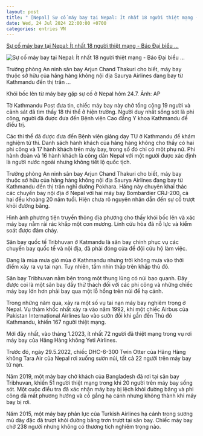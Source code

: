 ```yaml
---
layout: post
title: " [Nepal] Sự cố máy bay tại Nepal: Ít nhất 18 người thiệt mạng - Báo Đại biểu ..."
date: Wed, 24 Jul 2024 22:00:00 +0700
categories: entries VN
---
```

[Sự cố máy bay tại Nepal: Ít nhất 18 người thiệt mạng - Báo Đại biểu ...](https://daibieunhandan.vn/The-gioi-24h/su-co-may-bay-tai-nepal-it-nhat-18-nguoi-thiet-mang-i381997/)

![Sự cố máy bay tại Nepal: Ít nhất 18 người thiệt mạng - Báo Đại biểu ...](https://img.daibieunhandan.vn/Files/Images/2024/07/24/451215934_2732075986954466_72029-1721809224056.png)

Trưởng phòng An ninh sân bay Arjun Chand Thakuri cho biết, máy bay thuộc sở hữu của hãng hàng không nội địa Saurya Airlines đang bay từ Kathmandu đến thị trấn ...

Khói bốc lên từ máy bay gặp sự cố ở Nepal hôm 24.7. Ảnh: AP

Tờ Kathmandu Post đưa tin, chiếc máy bay này chở tổng cộng 19 người và cảnh sát đã tìm thấy 18 thi thể ở hiện trường. Người duy nhất sống sót là phi công, người đã được đưa đến Bệnh viện Cao đẳng Y khoa Kathmandu để điều trị.

Các thi thể đã được đưa đến Bệnh viện giảng dạy TU ở Kathmandu để khám nghiệm tử thi. Danh sách hành khách của hãng hàng không cho thấy có hai phi công và 17 hành khách trên máy bay, trong số đó chỉ có một phụ nữ. Phi hành đoàn và 16 hành khách là công dân Nepal với một người được xác định là người nước ngoài nhưng không tiết lộ quốc tịch.

Trưởng phòng An ninh sân bay Arjun Chand Thakuri cho biết, máy bay thuộc sở hữu của hãng hàng không nội địa Saurya Airlines đang bay từ Kathmandu đến thị trấn nghỉ dưỡng Pokhara. Hãng này chuyên khai thác các chuyến bay nội địa ở Nepal với hai máy bay Bombardier CRJ-200, cả hai đều khoảng 20 năm tuổi. Hiện chưa rõ nguyên nhân dẫn đến sự cố trượt khỏi đường băng.

Hình ảnh phương tiện truyền thông địa phương cho thấy khói bốc lên và xác máy bay nằm rải rác khắp một con mương. Lính cứu hỏa đã nỗ lực và kiểm soát được đám cháy.

Sân bay quốc tế Tribhuvan ở Katmandu là sân bay chính phục vụ các chuyến bay quốc tế và nội địa, đã phải đóng cửa để đội cứu hộ làm việc.

Đang là mùa mưa gió mùa ở Kathmandu nhưng trời không mưa vào thời điểm xảy ra vụ tai nạn. Tuy nhiên, tầm nhìn thấp trên khắp thủ đô.

Sân bay Tribhuvan nằm bên trong một thung lũng có núi bao quanh. Đây được coi là một sân bay đầy thử thách đối với các phi công và những chiếc máy bay lớn hơn phải bay qua một lỗ hổng trên núi để hạ cánh.

Trong những năm qua, xảy ra một số vụ tai nạn máy bay nghiêm trọng ở Nepal. Vụ thảm khốc nhất xảy ra vào năm 1992, khi một chiếc Airbus của Pakistan International Airlines lao vào sườn đồi khi gần đến Thủ đô Kathmandu, khiến 167 người thiệt mạng.

Mới đây nhất, vào tháng 1.2023, ít nhất 72 người đã thiệt mạng trong vụ rơi máy bay của Hãng Hàng không Yeti Airlines.

Trước đó, ngày 29.5.2022, chiếc DHC-6-300 Twin Otter của Hãng Hàng không Tara Air của Nepal rơi xuống sườn núi, tất cả 22 người trên máy bay tử nạn.

Năm 2019, một máy bay chở khách của Bangladesh đã rơi tại sân bay Tribhuvan, khiến 51 người thiệt mạng trong khi 20 người trên máy bay sống sót. Một cuộc điều tra đã xác nhận máy bay bị lệch khỏi đường băng và phi công đã mất phương hướng và cố gắng hạ cánh nhưng không thành khi máy bay bị rơi.

Năm 2015, một máy bay phản lực của Turkish Airlines hạ cánh trong sương mù dày đặc đã trượt khỏi đường băng trơn trượt tại sân bay. Chiếc máy bay chở 238 người nhưng không có thương tích nghiêm trọng nào.

